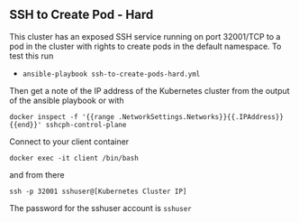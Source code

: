 ## SSH to Create Pod - Hard

This cluster has an exposed SSH service running on port 32001/TCP to a pod in the cluster with rights to create pods in the default namespace.  To test this run

- `ansible-playbook ssh-to-create-pods-hard.yml`

Then get a note of the IP address of the Kubernetes cluster from the output of the ansible playbook or with 

```
docker inspect -f '{{range .NetworkSettings.Networks}}{{.IPAddress}}{{end}}' sshcph-control-plane
```

Connect to your client container

```
docker exec -it client /bin/bash
```

and from there

```
ssh -p 32001 sshuser@[Kubernetes Cluster IP]
```

The password for the sshuser account is `sshuser`